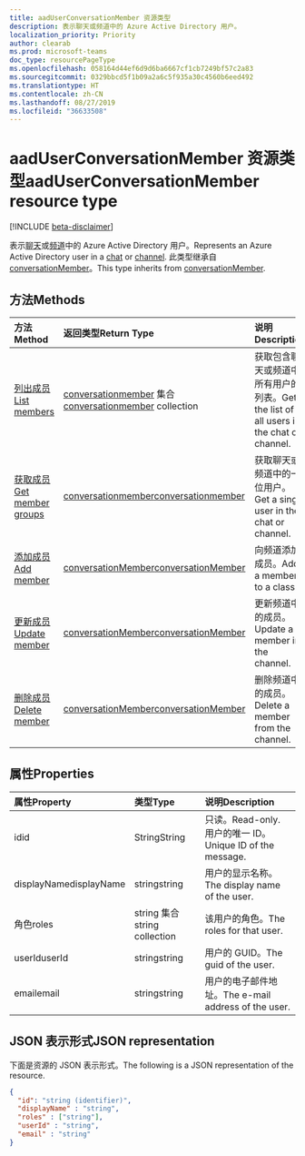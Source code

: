 ```yaml
---
title: aadUserConversationMember 资源类型
description: 表示聊天或频道中的 Azure Active Directory 用户。
localization_priority: Priority
author: clearab
ms.prod: microsoft-teams
doc_type: resourcePageType
ms.openlocfilehash: 058164d44ef6d9d6ba6667cf1cb7249bf57c2a83
ms.sourcegitcommit: 0329bbcd5f1b09a2a6c5f935a30c4560b6eed492
ms.translationtype: HT
ms.contentlocale: zh-CN
ms.lasthandoff: 08/27/2019
ms.locfileid: "36633508"
---
```

# <a name="aaduserconversationmember-resource-type"></a><span data-ttu-id="f32bb-103">aadUserConversationMember 资源类型</span><span class="sxs-lookup"><span data-stu-id="f32bb-103">aadUserConversationMember resource type</span></span>

[!INCLUDE [beta-disclaimer](../../includes/beta-disclaimer.md)]

<span data-ttu-id="f32bb-104">表示[聊天](chat.md)或[频道](channel.md)中的 Azure Active Directory 用户。</span><span class="sxs-lookup"><span data-stu-id="f32bb-104">Represents an Azure Active Directory user in a [chat](chat.md) or [channel](channel.md).</span></span> <span data-ttu-id="f32bb-105">此类型继承自 [conversationMember](conversationmember.md)。</span><span class="sxs-lookup"><span data-stu-id="f32bb-105">This type inherits from [conversationMember](conversationmember.md).</span></span>

## <a name="methods"></a><span data-ttu-id="f32bb-106">方法</span><span class="sxs-lookup"><span data-stu-id="f32bb-106">Methods</span></span>

| <span data-ttu-id="f32bb-107">方法</span><span class="sxs-lookup"><span data-stu-id="f32bb-107">Method</span></span>       | <span data-ttu-id="f32bb-108">返回类型</span><span class="sxs-lookup"><span data-stu-id="f32bb-108">Return Type</span></span>  |<span data-ttu-id="f32bb-109">说明</span><span class="sxs-lookup"><span data-stu-id="f32bb-109">Description</span></span>|
|:---------------|:--------|:----------|
|[<span data-ttu-id="f32bb-110">列出成员</span><span class="sxs-lookup"><span data-stu-id="f32bb-110">List members</span></span>](../api/conversationmember-list.md) | <span data-ttu-id="f32bb-111">[conversationmember](conversationmember.md) 集合</span><span class="sxs-lookup"><span data-stu-id="f32bb-111">[conversationmember](conversationmember.md) collection</span></span> | <span data-ttu-id="f32bb-112">获取包含聊天或频道中所有用户的列表。</span><span class="sxs-lookup"><span data-stu-id="f32bb-112">Get the list of all users in the chat or channel.</span></span>|
|[<span data-ttu-id="f32bb-113">获取成员</span><span class="sxs-lookup"><span data-stu-id="f32bb-113">Get member groups</span></span>](../api/conversationmember-get.md) | [<span data-ttu-id="f32bb-114">conversationmember</span><span class="sxs-lookup"><span data-stu-id="f32bb-114">conversationmember</span></span>](conversationmember.md) | <span data-ttu-id="f32bb-115">获取聊天或频道中的一位用户。</span><span class="sxs-lookup"><span data-stu-id="f32bb-115">Get a single user in the chat or channel.</span></span>|
|[<span data-ttu-id="f32bb-116">添加成员</span><span class="sxs-lookup"><span data-stu-id="f32bb-116">Add member</span></span>](../api/conversationmember-add.md) | [<span data-ttu-id="f32bb-117">conversationMember</span><span class="sxs-lookup"><span data-stu-id="f32bb-117">conversationMember</span></span>](conversationmember.md)| <span data-ttu-id="f32bb-118">向频道添加成员。</span><span class="sxs-lookup"><span data-stu-id="f32bb-118">Add a member to a class.</span></span>|
|[<span data-ttu-id="f32bb-119">更新成员</span><span class="sxs-lookup"><span data-stu-id="f32bb-119">Update member</span></span>](../api/conversationmember-update.md) | [<span data-ttu-id="f32bb-120">conversationMember</span><span class="sxs-lookup"><span data-stu-id="f32bb-120">conversationMember</span></span>](conversationmember.md)| <span data-ttu-id="f32bb-121">更新频道中的成员。</span><span class="sxs-lookup"><span data-stu-id="f32bb-121">Update a member in the channel.</span></span>|
|[<span data-ttu-id="f32bb-122">删除成员</span><span class="sxs-lookup"><span data-stu-id="f32bb-122">Delete member</span></span>](../api/conversationmember-delete.md) | [<span data-ttu-id="f32bb-123">conversationMember</span><span class="sxs-lookup"><span data-stu-id="f32bb-123">conversationMember</span></span>](conversationmember.md)| <span data-ttu-id="f32bb-124">删除频道中的成员。</span><span class="sxs-lookup"><span data-stu-id="f32bb-124">Delete a member from the channel.</span></span>|

## <a name="properties"></a><span data-ttu-id="f32bb-125">属性</span><span class="sxs-lookup"><span data-stu-id="f32bb-125">Properties</span></span>

| <span data-ttu-id="f32bb-126">属性</span><span class="sxs-lookup"><span data-stu-id="f32bb-126">Property</span></span>   | <span data-ttu-id="f32bb-127">类型</span><span class="sxs-lookup"><span data-stu-id="f32bb-127">Type</span></span> |<span data-ttu-id="f32bb-128">说明</span><span class="sxs-lookup"><span data-stu-id="f32bb-128">Description</span></span>|
|:---------------|:--------|:----------|
|<span data-ttu-id="f32bb-129">id</span><span class="sxs-lookup"><span data-stu-id="f32bb-129">id</span></span>|<span data-ttu-id="f32bb-130">String</span><span class="sxs-lookup"><span data-stu-id="f32bb-130">String</span></span>| <span data-ttu-id="f32bb-131">只读。</span><span class="sxs-lookup"><span data-stu-id="f32bb-131">Read-only.</span></span> <span data-ttu-id="f32bb-132">用户的唯一 ID。</span><span class="sxs-lookup"><span data-stu-id="f32bb-132">Unique ID of the message.</span></span>|
|<span data-ttu-id="f32bb-133">displayName</span><span class="sxs-lookup"><span data-stu-id="f32bb-133">displayName</span></span>| <span data-ttu-id="f32bb-134">string</span><span class="sxs-lookup"><span data-stu-id="f32bb-134">string</span></span> | <span data-ttu-id="f32bb-135">用户的显示名称。</span><span class="sxs-lookup"><span data-stu-id="f32bb-135">The display name of the user.</span></span> |
|<span data-ttu-id="f32bb-136">角色</span><span class="sxs-lookup"><span data-stu-id="f32bb-136">roles</span></span>| <span data-ttu-id="f32bb-137">string 集合</span><span class="sxs-lookup"><span data-stu-id="f32bb-137">string collection</span></span> | <span data-ttu-id="f32bb-138">该用户的角色。</span><span class="sxs-lookup"><span data-stu-id="f32bb-138">The roles for that user.</span></span> |
|<span data-ttu-id="f32bb-139">userId</span><span class="sxs-lookup"><span data-stu-id="f32bb-139">userId</span></span>| <span data-ttu-id="f32bb-140">string</span><span class="sxs-lookup"><span data-stu-id="f32bb-140">string</span></span> | <span data-ttu-id="f32bb-141">用户的 GUID。</span><span class="sxs-lookup"><span data-stu-id="f32bb-141">The guid of the user.</span></span> |
|<span data-ttu-id="f32bb-142">email</span><span class="sxs-lookup"><span data-stu-id="f32bb-142">email</span></span>| <span data-ttu-id="f32bb-143">string</span><span class="sxs-lookup"><span data-stu-id="f32bb-143">string</span></span>  | <span data-ttu-id="f32bb-144">用户的电子邮件地址。</span><span class="sxs-lookup"><span data-stu-id="f32bb-144">The e-mail address of the user.</span></span> |

## <a name="json-representation"></a><span data-ttu-id="f32bb-145">JSON 表示形式</span><span class="sxs-lookup"><span data-stu-id="f32bb-145">JSON representation</span></span>

<span data-ttu-id="f32bb-146">下面是资源的 JSON 表示形式。</span><span class="sxs-lookup"><span data-stu-id="f32bb-146">The following is a JSON representation of the resource.</span></span>

<!-- {
  "blockType": "resource",
  "baseType": "microsoft.graph.entity",
  "@odata.type": "microsoft.graph.aadUserConversationMember"
}-->

```json
{
  "id": "string (identifier)",
  "displayName" : "string",
  "roles" : ["string"],
  "userId" : "string",
  "email" : "string"
}

```

<!-- uuid: 8fcb5dbc-d5aa-4681-8e31-b001d5168d79
2015-10-25 14:57:30 UTC -->
<!--
{
  "type": "#page.annotation",
  "description": "aadUserConversationMember",
  "keywords": "",
  "section": "documentation",
  "tocPath": "",
  "suppressions": []
}
-->
